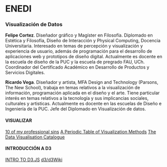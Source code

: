 # ENEDI

### Visualización de Datos

**Felipe Cortez**. Diseñador gráfico y Magíster en Filosofía. Diplomado en Estética y Filosofía, Diseño de Interacción y Physical Computing, Docencia Universitaria. Interesado en temas de percepción y visualización y experiencia de usuario, además de programación para el desarrollo de aplicaciones web y prototipos de diseño digital. Actualmente es docente en la escuela de diseño de la PUC y la escuela de pregrado FAU, UCh. Coordinador del Certificado Académico en Desarrollo de Productos y Servicios Digitales.

**Ricardo Vega**. Diseñador y artista, MFA Design and Technology (Parsons, The New School), trabaja en temas relativos a la visualización de información, programación aplicada en el diseño y el arte. Tiene particular interés en temas relativos a la tecnología y sus implicancias sociales, culturales y artisticas. Actualmente es docente en las escuelas de Diseño e Ingeniería de la PUC. Jefe del Diplomado en Visualización de datos. 

#### VISUALIZAR

[10 of my professional sins](https://medium.com/xocas/look-what-you-made-me-do-i-illustrated-10-of-my-professional-sins-bb53028553a)
[A Periodic Table of Visualization Methods](http://www.visual-literacy.org/periodic_table/periodic_table.html)
[The Data Visualisation Catalogue](https://datavizcatalogue.com/)

#### INTRODUCCIÓN A D3

[INTRO TO D3.JS](http://square.github.io/intro-to-d3/)
[d3/d3Wiki](https://github.com/d3/d3/wiki/tutorials)
